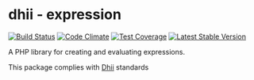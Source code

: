 # dhii - expression

[![Build Status](https://travis-ci.org/Dhii/expression.svg?branch=master)](https://travis-ci.org/Dhii/expression)
[![Code Climate](https://codeclimate.com/github/Dhii/expression/badges/gpa.svg)](https://codeclimate.com/github/Dhii/expression)
[![Test Coverage](https://codeclimate.com/github/Dhii/expression/badges/coverage.svg)](https://codeclimate.com/github/Dhii/expression/coverage)
[![Latest Stable Version](https://poser.pugx.org/Dhii/expression/version)](https://packagist.org/packages/Dhii/expression)

A PHP library for creating and evaluating expressions.

This package complies with [Dhii] standards

[Dhii]: https://github.com/Dhii/dhii
